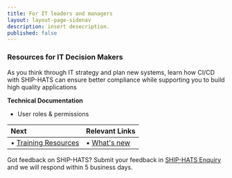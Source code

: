```yaml
---
title: For IT leaders and managers
layout: layout-page-sidenav
description: insert desecription.
published: false
---
```


### Resources for IT Decision Makers 
 
As you think through IT strategy and plan new systems, learn how CI/CD with SHIP-HATS can ensure better compliance while supporting you to build high quality applications 
 
 
**Technical Documentation**

- User roles & permissions

| Next                                         | Relevant Links               | 
| :------------------------------------------- | :--------------------------- |
| •	[Training Resources](./training-resources) | •	[What's new](./what-s-new) |

Got feedback on SHIP-HATS? Submit your feedback in [SHIP-HATS Enquiry](./ship-hats-enquiries) and we will respond within 5 business days. 
